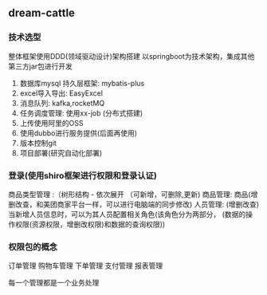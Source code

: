 ## dream-cattle

### 技术选型

整体框架使用DDD(领域驱动设计)架构搭建
以springboot为技术架构，集成其他第三方jar包进行开发

1. 数据库mysql  持久层框架: mybatis-plus
2.  excel导入导出: EasyExcel
3.  消息队列: kafka,rocketMQ
4.  任务调度管理: 使用xx-job (分布式搭建)
5.  上传使用阿里的OSS
6.  使用dubbo进行服务提供(后面再使用)
7.  版本控制git
8.  项目部署(研究自动化部署)

### 登录(使用shiro框架进行权限和登录认证)

商品类型管理 :（树形结构 - 依次展开 （可新增，可删除,更新)
商品管理:   商品(增删改查，和美团商家平台一样，可以进行电脑端的同步修改)
人员管理: (增删改查)当新增人员信息时，可以为其人员配置相关角色(该角色分为两部分，
(数据的操作权限(资源权限，增删改权限)和数据的查询权限))

### 权限包的概念

订单管理
购物车管理
下单管理
支付管理
报表管理

每一个管理都是一个业务处理